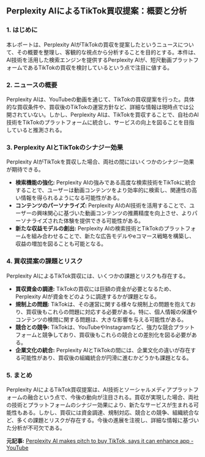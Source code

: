 ## Perplexity AIによるTikTok買収提案：概要と分析

### 1. はじめに

本レポートは、Perplexity AIがTikTokの買収を提案したというニュースについて、その概要を整理し、客観的な視点から分析することを目的とする。本件は、AI技術を活用した検索エンジンを提供するPerplexity AIが、短尺動画プラットフォームであるTikTokの買収を検討しているという点で注目に値する。

### 2. ニュースの概要

Perplexity AIは、YouTubeの動画を通じて、TikTokの買収提案を行った。具体的な買収条件や、買収後のTikTokの運営方針など、詳細な情報は現時点では公開されていない。しかし、Perplexity AIは、TikTokを買収することで、自社のAI技術をTikTokのプラットフォームに統合し、サービスの向上を図ることを目指していると推測される。

### 3. Perplexity AIとTikTokのシナジー効果

Perplexity AIがTikTokを買収した場合、両社の間にはいくつかのシナジー効果が期待できる。

* **検索機能の強化:** Perplexity AIの強みである高度な検索技術をTikTokに統合することで、ユーザーは動画コンテンツをより効率的に検索し、関連性の高い情報を得られるようになる可能性がある。
* **コンテンツのパーソナライズ:** Perplexity AIのAI技術を活用することで、ユーザーの興味関心に基づいた動画コンテンツの推薦精度を向上させ、よりパーソナライズされた体験を提供できる可能性がある。
* **新たな収益モデルの創出:** Perplexity AIの検索技術とTikTokのプラットフォームを組み合わせることで、新たな広告モデルやeコマース戦略を構築し、収益の増加を図ることも可能となる。

### 4. 買収提案の課題とリスク

Perplexity AIによるTikTok買収には、いくつかの課題とリスクも存在する。

* **買収資金の調達:** TikTokの買収には巨額の資金が必要となるため、Perplexity AIが資金をどのように調達するかが課題となる。
* **規制上の問題:** TikTokは、その運営に関する様々な規制上の問題を抱えており、買収後もこれらの問題に対応する必要がある。特に、個人情報の保護やコンテンツの検閲に関する問題は、大きな影響を与える可能性がある。
* **競合との競争:** TikTokは、YouTubeやInstagramなど、強力な競合プラットフォームと競争しており、買収後もこれらの競合との差別化を図る必要がある。
* **企業文化の統合:** Perplexity AIとTikTokの間には、企業文化の違いが存在する可能性があり、買収後の組織統合が円滑に進むかどうかも課題となる。

### 5. まとめ

Perplexity AIによるTikTok買収提案は、AI技術とソーシャルメディアプラットフォームの融合という点で、今後の動向が注目される。買収が実現した場合、両社の技術とプラットフォームのシナジー効果により、新たなサービスが生まれる可能性もある。しかし、買収には資金調達、規制対応、競合との競争、組織統合など、多くの課題とリスクが存在する。今後の進展を注視し、詳細な情報に基づいた分析が不可欠である。


**元記事:** [Perplexity AI makes pitch to buy TikTok, says it can enhance app - YouTube](https://www.youtube.com/watch?v=ZOZ2CxRQaGQ)